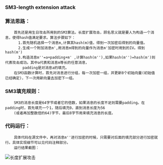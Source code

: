 ### SM3-length extension attack    

### 算法思路：  
        首先还是用生日攻击所用到的SM3算法。长度扩展攻击，顾名思义就是要人为构造一个消息，使得hash值满足要求。算法步骤如下：   
          1.首先随机选择一个消息m,计算其hash(m)值，得到一次加密后得到的向量值。    
          2.生成一个附加消息m',用消息m得到的向量作为消息m'加密时用到的IV。得到hash(m')   
          3.构造消息m''=a+padding+m' ,计算hash(m''),如果hash(m'')=hash(m')则代表攻击成功。其中a代表和消息m等长的任意消息，          
            padding是对消息a的填充。 
        在SM3函数计算时，首先对消息进行分组，每一次加密一组，并更新8个初始向量(初始值已经确定)，下一次用新向量去加密下一组。    
  
        
### SM3填充规则：   
        SM3的消息长度是64字节或者它的倍数，如果消息的长度不足则需要padding。在padding时，首先填充一个1，随后填充0，直到消息长度为56     
        (或者再加整数倍的64)字节，最后8字节用来填充消息的长度。
### 代码运行：    
        具体代码在源文件中，再对消息m''进行加密的时候，只需要对后面的填充部分进行加密就行。具体实现细节可以见代码注释部分。   
        运行结果截图：    
 ![长度扩展攻击](https://user-images.githubusercontent.com/109323169/181405495-9e3965b7-67b7-46c0-a2ea-a29655eb63d2.png)

